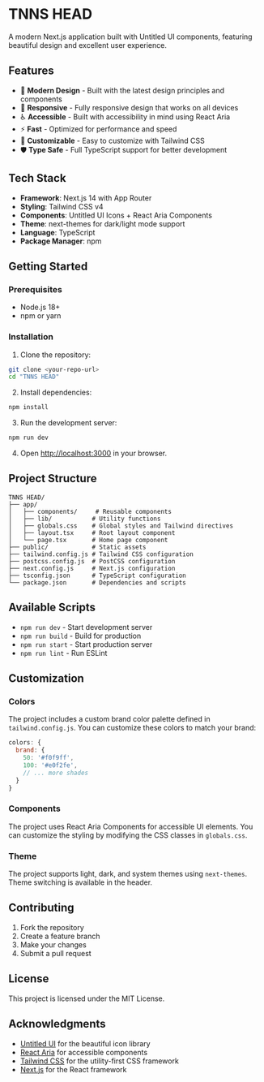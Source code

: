 # TNNS HEAD

A modern Next.js application built with Untitled UI components, featuring beautiful design and excellent user experience.

## Features

- 🎨 **Modern Design** - Built with the latest design principles and components
- 📱 **Responsive** - Fully responsive design that works on all devices
- ♿ **Accessible** - Built with accessibility in mind using React Aria
- ⚡ **Fast** - Optimized for performance and speed
- 🔧 **Customizable** - Easy to customize with Tailwind CSS
- 🛡️ **Type Safe** - Full TypeScript support for better development

## Tech Stack

- **Framework**: Next.js 14 with App Router
- **Styling**: Tailwind CSS v4
- **Components**: Untitled UI Icons + React Aria Components
- **Theme**: next-themes for dark/light mode support
- **Language**: TypeScript
- **Package Manager**: npm

## Getting Started

### Prerequisites

- Node.js 18+ 
- npm or yarn

### Installation

1. Clone the repository:
```bash
git clone <your-repo-url>
cd "TNNS HEAD"
```

2. Install dependencies:
```bash
npm install
```

3. Run the development server:
```bash
npm run dev
```

4. Open [http://localhost:3000](http://localhost:3000) in your browser.

## Project Structure

```
TNNS HEAD/
├── app/
│   ├── components/     # Reusable components
│   ├── lib/           # Utility functions
│   ├── globals.css    # Global styles and Tailwind directives
│   ├── layout.tsx     # Root layout component
│   └── page.tsx       # Home page component
├── public/            # Static assets
├── tailwind.config.js # Tailwind CSS configuration
├── postcss.config.js  # PostCSS configuration
├── next.config.js     # Next.js configuration
├── tsconfig.json      # TypeScript configuration
└── package.json       # Dependencies and scripts
```

## Available Scripts

- `npm run dev` - Start development server
- `npm run build` - Build for production
- `npm run start` - Start production server
- `npm run lint` - Run ESLint

## Customization

### Colors

The project includes a custom brand color palette defined in `tailwind.config.js`. You can customize these colors to match your brand:

```js
colors: {
  brand: {
    50: '#f0f9ff',
    100: '#e0f2fe',
    // ... more shades
  }
}
```

### Components

The project uses React Aria Components for accessible UI elements. You can customize the styling by modifying the CSS classes in `globals.css`.

### Theme

The project supports light, dark, and system themes using `next-themes`. Theme switching is available in the header.

## Contributing

1. Fork the repository
2. Create a feature branch
3. Make your changes
4. Submit a pull request

## License

This project is licensed under the MIT License.

## Acknowledgments

- [Untitled UI](https://www.untitledui.com/) for the beautiful icon library
- [React Aria](https://react-spectrum.adobe.com/react-aria/) for accessible components
- [Tailwind CSS](https://tailwindcss.com/) for the utility-first CSS framework
- [Next.js](https://nextjs.org/) for the React framework
